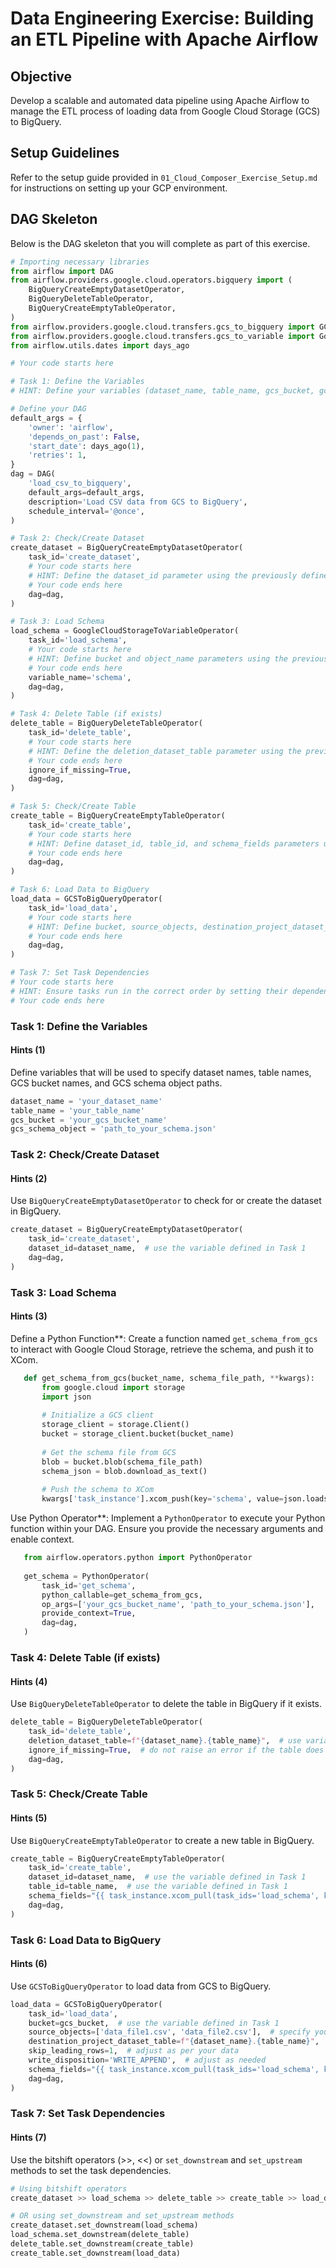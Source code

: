 # Data Engineering Exercise: Building an ETL Pipeline with Apache Airflow

## Objective

Develop a scalable and automated data pipeline using Apache Airflow to manage the ETL process of loading data from Google Cloud Storage (GCS) to BigQuery.

## Setup Guidelines

Refer to the setup guide provided in `01_Cloud_Composer_Exercise_Setup.md` for instructions on setting up your GCP environment.

## DAG Skeleton

Below is the DAG skeleton that you will complete as part of this exercise.

```python
# Importing necessary libraries
from airflow import DAG
from airflow.providers.google.cloud.operators.bigquery import (
    BigQueryCreateEmptyDatasetOperator,
    BigQueryDeleteTableOperator,
    BigQueryCreateEmptyTableOperator,
)
from airflow.providers.google.cloud.transfers.gcs_to_bigquery import GCSToBigQueryOperator
from airflow.providers.google.cloud.transfers.gcs_to_variable import GoogleCloudStorageToVariableOperator
from airflow.utils.dates import days_ago

# Your code starts here

# Task 1: Define the Variables
# HINT: Define your variables (dataset_name, table_name, gcs_bucket, gcs_schema_object) using the given hints in the task description.

# Define your DAG
default_args = {
    'owner': 'airflow',
    'depends_on_past': False,
    'start_date': days_ago(1),
    'retries': 1,
}
dag = DAG(
    'load_csv_to_bigquery',
    default_args=default_args,
    description='Load CSV data from GCS to BigQuery',
    schedule_interval='@once',
)

# Task 2: Check/Create Dataset
create_dataset = BigQueryCreateEmptyDatasetOperator(
    task_id='create_dataset',
    # Your code starts here
    # HINT: Define the dataset_id parameter using the previously defined variable.
    # Your code ends here
    dag=dag,
)

# Task 3: Load Schema
load_schema = GoogleCloudStorageToVariableOperator(
    task_id='load_schema',
    # Your code starts here
    # HINT: Define bucket and object_name parameters using the previously defined variables.
    # Your code ends here
    variable_name='schema',
    dag=dag,
)

# Task 4: Delete Table (if exists)
delete_table = BigQueryDeleteTableOperator(
    task_id='delete_table',
    # Your code starts here
    # HINT: Define the deletion_dataset_table parameter using the previously defined variables.
    # Your code ends here
    ignore_if_missing=True,
    dag=dag,
)

# Task 5: Check/Create Table
create_table = BigQueryCreateEmptyTableOperator(
    task_id='create_table',
    # Your code starts here
    # HINT: Define dataset_id, table_id, and schema_fields parameters using the previously defined variables.
    # Your code ends here
    dag=dag,
)

# Task 6: Load Data to BigQuery
load_data = GCSToBigQueryOperator(
    task_id='load_data',
    # Your code starts here
    # HINT: Define bucket, source_objects, destination_project_dataset_table, schema_fields, and other parameters as needed.
    # Your code ends here
    dag=dag,
)

# Task 7: Set Task Dependencies
# Your code starts here
# HINT: Ensure tasks run in the correct order by setting their dependencies using >> and << operators.
# Your code ends here
```

### Task 1: Define the Variables

#### Hints (1)

Define variables that will be used to specify dataset names, table names, GCS bucket names, and GCS schema object paths.

```python
dataset_name = 'your_dataset_name'
table_name = 'your_table_name'
gcs_bucket = 'your_gcs_bucket_name'
gcs_schema_object = 'path_to_your_schema.json'
```

### Task 2: Check/Create Dataset

#### Hints (2)

Use `BigQueryCreateEmptyDatasetOperator` to check for or create the dataset in BigQuery.

```python
create_dataset = BigQueryCreateEmptyDatasetOperator(
    task_id='create_dataset',
    dataset_id=dataset_name,  # use the variable defined in Task 1
    dag=dag,
)
```

### Task 3: Load Schema

#### Hints (3)

Define a Python Function**: Create a function named `get_schema_from_gcs` to interact with Google Cloud Storage, retrieve the schema, and push it to XCom.

```python
   def get_schema_from_gcs(bucket_name, schema_file_path, **kwargs):
       from google.cloud import storage
       import json
   
       # Initialize a GCS client
       storage_client = storage.Client()
       bucket = storage_client.bucket(bucket_name)
   
       # Get the schema file from GCS
       blob = bucket.blob(schema_file_path)
       schema_json = blob.download_as_text()
   
       # Push the schema to XCom
       kwargs['task_instance'].xcom_push(key='schema', value=json.loads(schema_json))
```

Use Python Operator**: Implement a `PythonOperator` to execute your Python function within your DAG. Ensure you provide the necessary arguments and enable context.

```python
   from airflow.operators.python import PythonOperator
   
   get_schema = PythonOperator(
       task_id='get_schema',
       python_callable=get_schema_from_gcs,
       op_args=['your_gcs_bucket_name', 'path_to_your_schema.json'],
       provide_context=True,
       dag=dag,
   )
```

### Task 4: Delete Table (if exists)

#### Hints (4)

Use `BigQueryDeleteTableOperator` to delete the table in BigQuery if it exists.

```python
delete_table = BigQueryDeleteTableOperator(
    task_id='delete_table',
    deletion_dataset_table=f"{dataset_name}.{table_name}",  # use variables defined in Task 1
    ignore_if_missing=True,  # do not raise an error if the table does not exist
    dag=dag,
)
```

### Task 5: Check/Create Table

#### Hints (5)

Use `BigQueryCreateEmptyTableOperator` to create a new table in BigQuery.

```python
create_table = BigQueryCreateEmptyTableOperator(
    task_id='create_table',
    dataset_id=dataset_name,  # use the variable defined in Task 1
    table_id=table_name,  # use the variable defined in Task 1
    schema_fields="{{ task_instance.xcom_pull(task_ids='load_schema', key='return_value') }}",  # use XCom templating to retrieve the schema stored in Task 3
    dag=dag,
)
```

### Task 6: Load Data to BigQuery

#### Hints (6)

Use `GCSToBigQueryOperator` to load data from GCS to BigQuery.

```python
load_data = GCSToBigQueryOperator(
    task_id='load_data',
    bucket=gcs_bucket,  # use the variable defined in Task 1
    source_objects=['data_file1.csv', 'data_file2.csv'],  # specify your source data files
    destination_project_dataset_table=f"{dataset_name}.{table_name}",  # use variables defined in Task 1
    skip_leading_rows=1,  # adjust as per your data
    write_disposition='WRITE_APPEND',  # adjust as needed
    schema_fields="{{ task_instance.xcom_pull(task_ids='load_schema', key='return_value') }}",  # use XCom templating to retrieve the schema stored in Task 3
    dag=dag,
)
```

### Task 7: Set Task Dependencies

#### Hints (7)

Use the bitshift operators (>>, <<) or `set_downstream` and `set_upstream` methods to set the task dependencies.

```python
# Using bitshift operators
create_dataset >> load_schema >> delete_table >> create_table >> load_data

# OR using set_downstream and set_upstream methods
create_dataset.set_downstream(load_schema)
load_schema.set_downstream(delete_table)
delete_table.set_downstream(create_table)
create_table.set_downstream(load_data)
```
